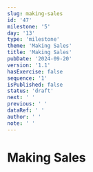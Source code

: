```yaml
---
slug: making-sales
id: '47'
milestone: '5'
day: '13'
type: 'milestone'
theme: 'Making Sales'
title: 'Making Sales'
pubDate: '2024-09-20'
version: '1.1'
hasExercise: false
sequence: '1'
isPublished: false
status: 'draft'
next: ' '
previous: ' '
dataRef: ' '
author: ' '
note: ' '
---
```

# Making Sales